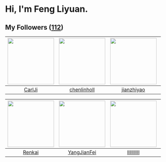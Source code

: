 # Hi, I'm Feng Liyuan.

## My Followers ([112](https://github.com/SunRunAway?tab=followers))

| <img src="https://avatars.githubusercontent.com/u/10810759?v=4" width="150" height="150" /> | <img src="https://avatars.githubusercontent.com/u/14999922?v=4" width="150" height="150" /> | <img src="https://avatars.githubusercontent.com/u/6133860?v=4" width="150" height="150" /> | <img src="https://avatars.githubusercontent.com/u/4281540?v=4" width="150" height="150" /> |
| :-----------------------------------------------------------------------------------------: | :-----------------------------------------------------------------------------------------: | :----------------------------------------------------------------------------------------: | :----------------------------------------------------------------------------------------: |
|                             [CarlJi](https://github.com/CarlJi)                             |                        [chenlinholl](https://github.com/chenlinholl)                        |                         [jianzhiyao](https://github.com/jianzhiyao)                        |                           [chchannn](https://github.com/chchannn)                          |

| <img src="https://avatars.githubusercontent.com/u/3381789?v=4" width="150" height="150" /> | <img src="https://avatars.githubusercontent.com/u/16703333?v=4" width="150" height="150" /> | <img src="https://avatars.githubusercontent.com/u/16208288?v=4" width="150" height="150" /> | <img src="https://avatars.githubusercontent.com/u/18556593?v=4" width="150" height="150" /> |
| :----------------------------------------------------------------------------------------: | :-----------------------------------------------------------------------------------------: | :-----------------------------------------------------------------------------------------: | :-----------------------------------------------------------------------------------------: |
|                             [Renkai](https://github.com/Renkai)                            |                        [YangJianFei](https://github.com/YangJianFei)                        |                         [llllIIIlll](https://github.com/llllIIIlll)                         |                              [aylei](https://github.com/aylei)                              |